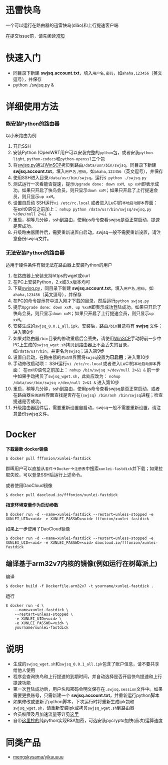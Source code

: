 迅雷快鸟
===
一个可以运行在路由器的迅雷快鸟(diǎo)和上行提速客户端

在提交issue前，请先阅读[须知](https://github.com/fffonion/Xunlei-Fastdick/blob/master/CONTRIBUTING.md)

# 快速入门
* 同目录下新建 __swjsq.account.txt__，填入`用户名,密码`，如`ahaha,123456`（英文逗号），并保存
* python ./swjsq.py &

# 详细使用方法

### 能安装Python的路由器

以小米路由为例

1. 开启SSH
2. 安装Python (OpenWRT用户可以安装完整的`python`包，或者安装`python-light`, `python-codecs`和`python-openssl`三个包
3. 将[swjsq.py](https://github.com/fffonion/Xunlei-Fastdick/raw/master/swjsq.py)通过[WinSCP](https://winscp.net/eng/download.php)拷贝到路由`/data/usr/bin/swjsq`，同目录下新建 __swjsq.account.txt__，填入`用户名,密码`，如`ahaha,123456`（英文逗号），并保存
4. 使用SSH进入目录`/data/usr/bin/swjsq`，运行`$ python ./swjsq.py`
5. 测试运行一次看能否提速，提示`Upgrade done: down xxM, up xxM`即表示成功。如果只开启了快鸟会员，则只显示`down xxM`；如果只开启了上行提速会员，则只显示`up xxM`。
6. 设置自启动
     SSH运行`vi /etc/rc.local` 或者进入LuCI的`本地启动脚本`界面：
	 在exit0语句之前加上：
     `nohup python /data/usr/bin/swjsq/swjsq.py >/dev/null 2>&1 &`
7. 重启，稍等几分钟，ssh到路由，使用ps命令查看swjsq是否正常启动，提速是否成功。
8. 升级路由器固件后，需要重新设置自启动，swjsq一般不需要重新设置，请注意备份swjsq文件。

### 无法安装Python的路由器

适用于硬件条件有限无法在路由器上安装Python的用户

1. 在路由器上安装支持https的wget或curl
2. 在PC上安装Python，2.x或3.x版本均可
3. 下载[swjsq.py](https://github.com/fffonion/Xunlei-Fastdick/raw/master/swjsq.py)，同目录下新建 __swjsq.account.txt__，填入`用户名,密码`，如`ahaha,123456`（英文逗号），并保存
4. 在PC的命令提示符中进入刚才下载的目录，然后运行`python swjsq.py`
5. 提示`Upgrade done: down xxM, up %xxM`即表示成功登陆成功。如果只开启了快鸟会员，则只显示`down xxM`；如果只开启了上行提速会员，则只显示`up xxM`。
6. 安装生成的`swjsq_0.0.1_all.ipk`，安装后，路由`/bin`目录将有 __swjsq__ 文件；进入第8步
7. 如果对路由器`/bin`目录的修改重启后会丢失，请使用[WinSCP](https://winscp.net/eng/download.php)手动将前一步中PC上生成的`swjsq_wget.sh`拷贝到路由器上不会丢失的目录，如`/data/usr/bin`，并更名为`swjsq`；进入第9步
8. 设置自启动，在路由器的`启动项`界面将`swjsq`设置为**已启用**；进入第10步
9. 手动修改启动项：
     SSH运行`vi /etc/rc.local`或者进入LuCI的`本地启动脚本`界面：
     在exit0语句之前加上：
     `nohup /bin/swjsq >/dev/null 2>&1 &`
     前一步中如果手动拷贝了`swjsq_wget.sh`，此处应改为：
     `nohup /data/usr/bin/swjsq >/dev/null 2>&1 &`
    进入第10步
10. 重启，稍等几分钟，ssh到路由，使用ps命令查看swjsq是否正常启动，或者在路由器`系统进程`界面查找是否存在`{swjsq} /bin/ash /bin/swjsq`进程；检查提速是否成功。
11. 升级路由器固件后，需要重新设置自启动，swjsq一般不需要重新设置，请注意备份swjsq文件。

# Docker

**下载最新 docker镜像**

```
$ docker pull fffonion/xunlei-fastdick
```

群晖用户可以直接从`套件`->`Docker`->`注册表`中搜索`xunlei-fastdick`并下载；如果拉取失败，可以登录SSH后运行上述命令。


或者使用DaoCloud镜像

```
$ docker pull daocloud.io/fffonion/xunlei-fastdick
```

**指定环境变量作为启动参数**

```
$ docker run -d --name=xunlei-fastdick --restart=unless-stopped -e XUNLEI_UID=<uid> -e XUNLEI_PASSWD=<uid> fffonion/xunlei-fastdick
```

如果上一步使用了DaoCloud镜像

```
$ docker run -d --name=xunlei-fastdick --restart=unless-stopped -e XUNLEI_UID=<uid> -e XUNLEI_PASSWD=<uid> daocloud.io/fffonion/xunlei-fastdick
```

## 编译基于arm32v7内核的镜像(例如运行在树莓派上)

编译
```
$ docker build -f Dockerfile.arm32v7 -t yourname/xunlei-fastdick .
```

运行
```
$ docker run -d \
    --name=xunlei-fastdick \
    --restart=unless-stopped \
    -e XUNLEI_UID=<uid> \
    -e XUNLEI_PASSWD=<uid> \ 
    yourname/xunlei-fastdick
```

# 说明
* 生成的`swjsq_wget.sh`和`swjsq_0.0.1_all.ipk`包含了账户信息，请不要共享给他人使用
* 程序会查询快鸟和上行提速的到期时间，并自动选择是否开启快鸟提速和上行提速功能
* 第一次登陆成功后，用户名和密码会明文保存在`.swjsq.session`文件中。如果需要更换账号，只需新建一个 __swjsq.account.txt__，并重新运行python脚本
* 如果修改或更新了python脚本，下次运行时将重新生成ipk包和`swjsq_wget.sh`，请重新安装ipk或拷贝`swjsq_wget.sh`到路由器
* 会员权限及月加速流量等详见[这里](http://swjsq.xunlei.com)
* 自带[这里抄的](https://github.com/mengskysama/XunLeiCrystalMinesMakeDie/blob/master/run.py)纯python实现RSA加密，可选安装pycrypto加快(首次)运算速度

# 同类产品
- [mengskysama/yikuuuuu](https://github.com/mengskysama/yikuuuuu)

